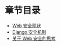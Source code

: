 # 章节目录

* [Web 安全现状](/chapter09/1-web-security-status.md)
* [Django 安全机制](/chapter09/2-django-security-protection-tools.md)
* [关于 Web 安全的思考](/chapter09/3-thinking-about-web-security.md)



